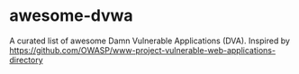 # awesome-dvwa
A curated list of awesome Damn Vulnerable Applications (DVA). Inspired by https://github.com/OWASP/www-project-vulnerable-web-applications-directory
